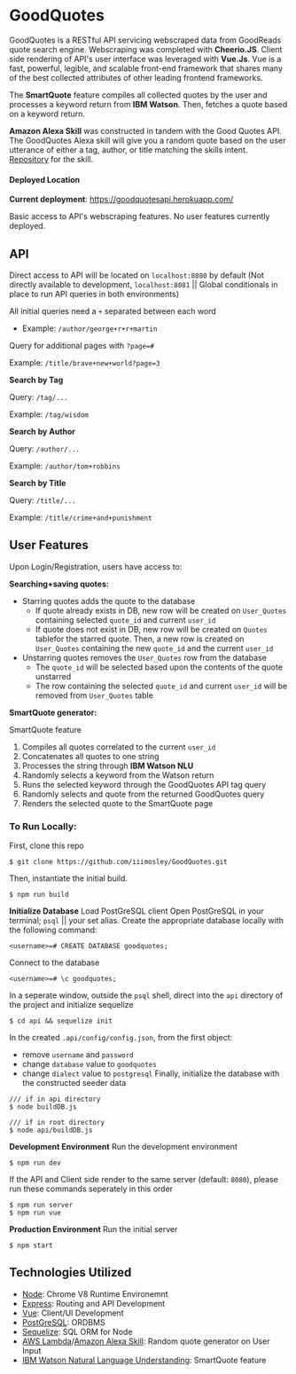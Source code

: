 # GoodQuotes

GoodQuotes is a RESTful API servicing webscraped data from GoodReads quote search engine. Webscraping was completed with **Cheerio.JS**. Client side rendering of API's user interface was leveraged with **Vue.Js**. Vue is a fast, powerful, legible, and scalable front-end framework that shares many of the best collected attributes of other leading frontend frameworks.

The **SmartQuote** feature compiles all collected quotes by the user and processes a keyword return from **IBM Watson**. Then, fetches a quote based on a keyword return.

**Amazon Alexa Skill** was constructed in tandem with the Good Quotes API. The GoodQuotes Alexa skill will give you a random quote based on the user utterance of either a tag, author, or title matching the skills intent. [Repository](https://github.com/iiimosley/GoodQuotesAlexaSkill) for the skill.

#### Deployed Location
**Current deployment**: https://goodquotesapi.herokuapp.com/

Basic access to API's webscraping features. No user features currently deployed.


## API
Direct access to API will be located on `localhost:8080` by default (Not directly available to development, `localhost:8081` || Global conditionals in place to run API queries in both environments)

All initial queries need a `+` separated between each word

+ Example: `/author/george+r+r+martin`

Query for additional pages with `?page=#`

Example: `/title/brave+new+world?page=3`

**Search by Tag**

Query: `/tag/...`

Example: `/tag/wisdom`

**Search by Author**

Query: `/author/...`

Example: `/author/tom+robbins`

**Search by Title**

Query: `/title/...`

Example: `/title/crime+and+punishment`

## User Features
Upon Login/Registration, users have access to: 

**Searching+saving quotes:** 
+ Starring quotes adds the quote to the database
  + If quote already exists in DB, new row will be created on `User_Quotes` containing selected `quote_id` and current `user_id`
  + If quote does not exist in DB, new row will be created on `Quotes` tablefor the starred quote. Then, a new row is created on `User_Quotes` containing the new `quote_id` and the current `user_id`
+ Unstarring quotes removes the `User_Quotes` row from the database
  + The `quote_id` will be selected based upon the contents of the quote unstarred
  + The row containing the selected `quote_id` and current `user_id` will be removed from `User_Quotes` table

**SmartQuote generator:**

SmartQuote feature 
1. Compiles all quotes correlated to the current `user_id`
1. Concatenates all quotes to one string
1. Processes the string through **IBM Watson NLU** 
1. Randomly selects a keyword from the Watson return 
1. Runs the selected keyword through the GoodQuotes API tag query 
1. Randomly selects and quote from the returned GoodQuotes query
1. Renders the selected quote to the SmartQuote page

### To Run Locally:
First, clone this repo
```
$ git clone https://github.com/iiimosley/GoodQuotes.git
```
Then, instantiate the initial build.
```
$ npm run build
```

**Initialize Database**
Load PostGreSQL client Open PostGreSQL in your terminal; `psql` || your set alias.
Create the appropriate database locally with the following command:
```
<username>=# CREATE DATABASE goodquotes;
```
Connect to the database
```
<username>=# \c goodquotes;
```
In a seperate window, outside the `psql` shell, direct into the `api` directory of the project and initialize sequelize
```
$ cd api && sequelize init
```
In the created `.api/config/config.json`, from the first object:
  * remove `username` and `password`
  * change `database` value to `goodquotes`
  * change `dialect` value to `postgresql`
Finally, initialize the database with the constructed seeder data
```
/// if in api directory
$ node buildDB.js

/// if in root directory
$ node api/buildDB.js
```


**Development Environment**
Run the development environment
```
$ npm run dev
```
If the API and Client side render to the same server (default: `8080`), please run these commands seperately in this order
```
$ npm run server
$ npm run vue
```

**Production Environment**
Run the initial server
```
$ npm start
```

## Technologies Utilized
- [Node](https://nodejs.org/): Chrome V8 Runtime Environemnt
- [Express](https://expressjs.com/): Routing and API Development
- [Vue](https://vuejs.org/): Client/UI Development
- [PostGreSQL](https://www.postgresql.org/): ORDBMS
- [Sequelize](http://docs.sequelizejs.com/): SQL ORM for Node
- [AWS Lambda](https://aws.amazon.com/lambda/)/[Amazon Alexa Skill](https://developer.amazon.com/alexa-skills-kit/): Random quote generator on User Input
- [IBM Watson Natural Language Understanding](https://www.ibm.com/watson/services/natural-language-understanding/): SmartQuote feature
